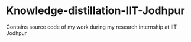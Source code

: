 # Knowledge-distillation-IIT-Jodhpur
Contains source code of my work during my research internship at IIT Jodhpur
